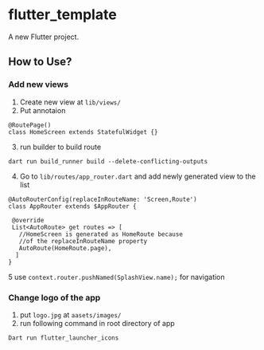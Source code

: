 # flutter_template

A new Flutter project.

## How to Use?

### Add new views
1. Create new view at `lib/views/`
2. Put annotaion

```
@RoutePage()    
class HomeScreen extends StatefulWidget {}    
```
3. run builder to build route

```shell
dart run build_runner build --delete-conflicting-outputs
```
4. Go to `lib/routes/app_router.dart` and add newly generated view to the list
```
@AutoRouterConfig(replaceInRouteName: 'Screen,Route')      
class AppRouter extends $AppRouter {      
   
 @override      
 List<AutoRoute> get routes => [      
   //HomeScreen is generated as HomeRoute because     
   //of the replaceInRouteName property    
   AutoRoute(HomeRoute.page),    
  ]    
}    
```
5 use `context.router.pushNamed(SplashView.name);` for navigation

### Change logo of the app

1. put `logo.jpg` at `aasets/images/`
2. run following command in root directory of app

```shell
Dart run flutter_launcher_icons
```
